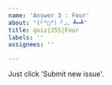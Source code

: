 ```yaml
---
name: 'Answer 3 : Four'
about: "(╯°□°）╯︵ ┻━┻"
title: quiz|255|Four
labels: ''
assignees: ''

---
```


Just click 'Submit new issue'.
